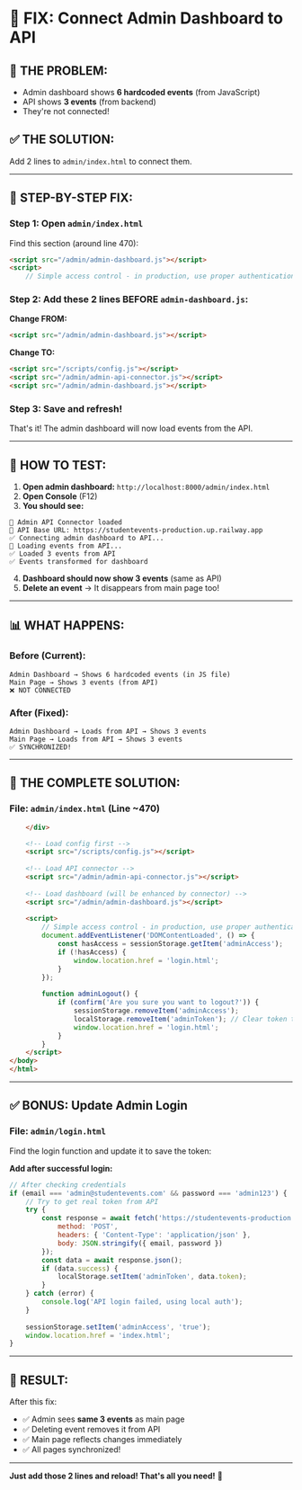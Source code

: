# 🔧 FIX: Connect Admin Dashboard to API

## 🚨 **THE PROBLEM:**
- Admin dashboard shows **6 hardcoded events** (from JavaScript)
- API shows **3 events** (from backend)
- They're not connected!

## ✅ **THE SOLUTION:**
Add 2 lines to `admin/index.html` to connect them.

---

## 📝 **STEP-BY-STEP FIX:**

### **Step 1: Open `admin/index.html`**

Find this section (around line 470):
```html
<script src="/admin/admin-dashboard.js"></script>
<script>
    // Simple access control - in production, use proper authentication
```

### **Step 2: Add these 2 lines BEFORE `admin-dashboard.js`:**

**Change FROM:**
```html
<script src="/admin/admin-dashboard.js"></script>
```

**Change TO:**
```html
<script src="/scripts/config.js"></script>
<script src="/admin/admin-api-connector.js"></script>
<script src="/admin/admin-dashboard.js"></script>
```

### **Step 3: Save and refresh!**

That's it! The admin dashboard will now load events from the API.

---

## 🧪 **HOW TO TEST:**

1. **Open admin dashboard:** `http://localhost:8000/admin/index.html`
2. **Open Console** (F12)
3. **You should see:**
```
🔌 Admin API Connector loaded
📡 API Base URL: https://studentevents-production.up.railway.app
✅ Connecting admin dashboard to API...
📡 Loading events from API...
✅ Loaded 3 events from API
✅ Events transformed for dashboard
```

4. **Dashboard should now show 3 events** (same as API)
5. **Delete an event** → It disappears from main page too!

---

## 📊 **WHAT HAPPENS:**

### **Before (Current):**
```
Admin Dashboard → Shows 6 hardcoded events (in JS file)
Main Page → Shows 3 events (from API)
❌ NOT CONNECTED
```

### **After (Fixed):**
```
Admin Dashboard → Loads from API → Shows 3 events
Main Page → Loads from API → Shows 3 events
✅ SYNCHRONIZED!
```

---

## 🎯 **THE COMPLETE SOLUTION:**

### **File:** `admin/index.html` (Line ~470)

```html
    </div>

    <!-- Load config first -->
    <script src="/scripts/config.js"></script>
    
    <!-- Load API connector -->
    <script src="/admin/admin-api-connector.js"></script>
    
    <!-- Load dashboard (will be enhanced by connector) -->
    <script src="/admin/admin-dashboard.js"></script>
    
    <script>
        // Simple access control - in production, use proper authentication
        document.addEventListener('DOMContentLoaded', () => {
            const hasAccess = sessionStorage.getItem('adminAccess');
            if (!hasAccess) {
                window.location.href = 'login.html';
            }
        });
        
        function adminLogout() {
            if (confirm('Are you sure you want to logout?')) {
                sessionStorage.removeItem('adminAccess');
                localStorage.removeItem('adminToken'); // Clear token too
                window.location.href = 'login.html';
            }
        }
    </script>
</body>
</html>
```

---

## ✅ **BONUS: Update Admin Login**

### **File:** `admin/login.html`

Find the login function and update it to save the token:

**Add after successful login:**
```javascript
// After checking credentials
if (email === 'admin@studentevents.com' && password === 'admin123') {
    // Try to get real token from API
    try {
        const response = await fetch('https://studentevents-production.up.railway.app/api/auth/login', {
            method: 'POST',
            headers: { 'Content-Type': 'application/json' },
            body: JSON.stringify({ email, password })
        });
        const data = await response.json();
        if (data.success) {
            localStorage.setItem('adminToken', data.token);
        }
    } catch (error) {
        console.log('API login failed, using local auth');
    }
    
    sessionStorage.setItem('adminAccess', 'true');
    window.location.href = 'index.html';
}
```

---

## 🎉 **RESULT:**

After this fix:
- ✅ Admin sees **same 3 events** as main page
- ✅ Deleting event removes it from API
- ✅ Main page reflects changes immediately
- ✅ All pages synchronized!

---

**Just add those 2 lines and reload! That's all you need!** 🚀

